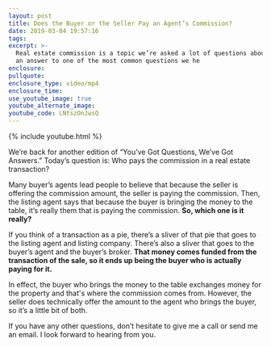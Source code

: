 ```yaml
---
layout: post
title: Does the Buyer or the Seller Pay an Agent’s Commission?
date: 2019-03-04 19:57:16
tags:
excerpt: >-
  Real estate commission is a topic we’re asked a lot of questions about. Here’s
  an answer to one of the most common questions we he
enclosure:
pullquote:
enclosure_type: video/mp4
enclosure_time:
use_youtube_image: true
youtube_alternate_image:
youtube_code: LNtszOnJwsQ
---
```


{% include youtube.html %}

We’re back for another edition of “You’ve Got Questions, We’ve Got Answers.” Today’s question is: Who pays the commission in a real estate transaction?

Many buyer’s agents lead people to believe that because the seller is offering the commission amount, the seller is paying the commission. Then, the listing agent says that because the buyer is bringing the money to the table, it’s really them that is paying the commission. **So, which one is it really?**

If you think of a transaction as a pie, there’s a sliver of that pie that goes to the listing agent and listing company. There’s also a sliver that goes to the buyer’s agent and the buyer’s broker. **That money comes funded from the transaction of the sale, so it ends up being the buyer who is actually paying for it.**

In effect, the buyer who brings the money to the table exchanges money for the property and that's where the commission comes from. However, the seller does technically offer the amount to the agent who brings the buyer, so it’s a little bit of both.

If you have any other questions, don’t hesitate to give me a call or send me an email. I look forward to hearing from you.